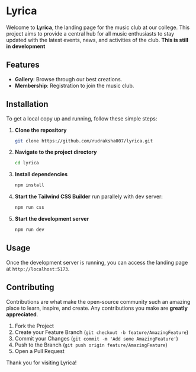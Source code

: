 # Lyrica

Welcome to **Lyrica**, the landing page for the music club at our college. This project aims to provide a central hub for all music enthusiasts to stay updated with the latest events, news, and activities of the club. **This is still in development**

## Features

- **Gallery**: Browse through our best creations.
- **Membership**: Registration to join the music club.

## Installation

To get a local copy up and running, follow these simple steps:

1. **Clone the repository**
    ```sh
    git clone https://github.com/rudraksha007/lyrica.git
    ```
2. **Navigate to the project directory**
    ```sh
    cd lyrica
    ```
3. **Install dependencies**
    ```sh
    npm install
    ```
4. **Start the Tailwind CSS Builder**
    run parallely with dev server:
    ```sh
    npm run css
    ```
4. **Start the development server**
    ```sh
    npm run dev
    ```

## Usage

Once the development server is running, you can access the landing page at `http://localhost:5173`.

## Contributing

Contributions are what make the open-source community such an amazing place to learn, inspire, and create. Any contributions you make are **greatly appreciated**.

1. Fork the Project
2. Create your Feature Branch (`git checkout -b feature/AmazingFeature`)
3. Commit your Changes (`git commit -m 'Add some AmazingFeature'`)
4. Push to the Branch (`git push origin feature/AmazingFeature`)
5. Open a Pull Request

Thank you for visiting Lyrica!